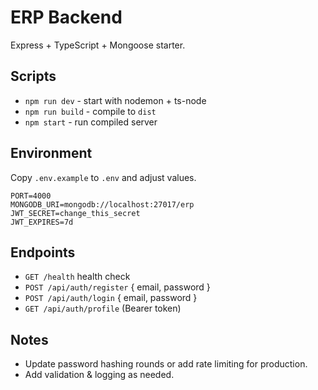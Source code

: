 # ERP Backend

Express + TypeScript + Mongoose starter.

## Scripts

- `npm run dev` - start with nodemon + ts-node
- `npm run build` - compile to `dist`
- `npm start` - run compiled server

## Environment
Copy `.env.example` to `.env` and adjust values.

```
PORT=4000
MONGODB_URI=mongodb://localhost:27017/erp
JWT_SECRET=change_this_secret
JWT_EXPIRES=7d
```

## Endpoints
- `GET /health` health check
- `POST /api/auth/register` { email, password }
- `POST /api/auth/login` { email, password }
- `GET /api/auth/profile` (Bearer token)

## Notes
- Update password hashing rounds or add rate limiting for production.
- Add validation & logging as needed.
